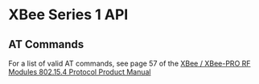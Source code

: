 # XBee Series 1 API

## AT Commands

For a list of valid AT commands, see page 57 of the
[XBee / XBee-PRO RF Modules 802.15.4 Protocol Product Manual](http://ftp1.digi.com/support/documentation/90000982_S.pdf)
